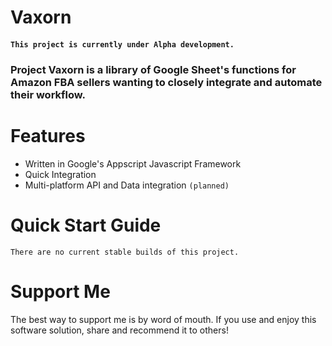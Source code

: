 # Vaxorn
#### `This project is currently under Alpha development.`

###  Project Vaxorn is a library of Google Sheet's functions for Amazon FBA sellers wanting to closely integrate and automate their workflow. 
# Features
- Written in Google's Appscript Javascript Framework
- Quick Integration
- Multi-platform API and Data integration `(planned)` 

# Quick Start Guide
`There are no current stable builds of this project.`

# Support Me
The best way to support me is by word of mouth. If you use and enjoy this software solution, share and recommend it to others!